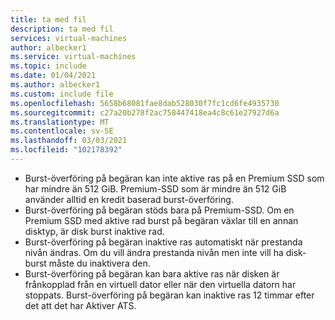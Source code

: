 ```yaml
---
title: ta med fil
description: ta med fil
services: virtual-machines
author: albecker1
ms.service: virtual-machines
ms.topic: include
ms.date: 01/04/2021
ms.author: albecker1
ms.custom: include file
ms.openlocfilehash: 5658b68081fae8dab528030f7fc1cd6fe4935730
ms.sourcegitcommit: c27a20b278f2ac758447418ea4c8c61e27927d6a
ms.translationtype: MT
ms.contentlocale: sv-SE
ms.lasthandoff: 03/03/2021
ms.locfileid: "102178392"
---
```

- Burst-överföring på begäran kan inte aktive ras på en Premium SSD som har mindre än 512 GiB. Premium-SSD som är mindre än 512 GiB använder alltid en kredit baserad burst-överföring.
- Burst-överföring på begäran stöds bara på Premium-SSD. Om en Premium SSD med aktive rad burst på begäran växlar till en annan disktyp, är disk burst inaktive rad.
- Burst-överföring på begäran inaktive ras automatiskt när prestanda nivån ändras. Om du vill ändra prestanda nivån men inte vill ha disk-burst måste du inaktivera den.
- Burst-överföring på begäran kan bara aktive ras när disken är frånkopplad från en virtuell dator eller när den virtuella datorn har stoppats. Burst-överföring på begäran kan inaktive ras 12 timmar efter det att det har Aktiver ATS.